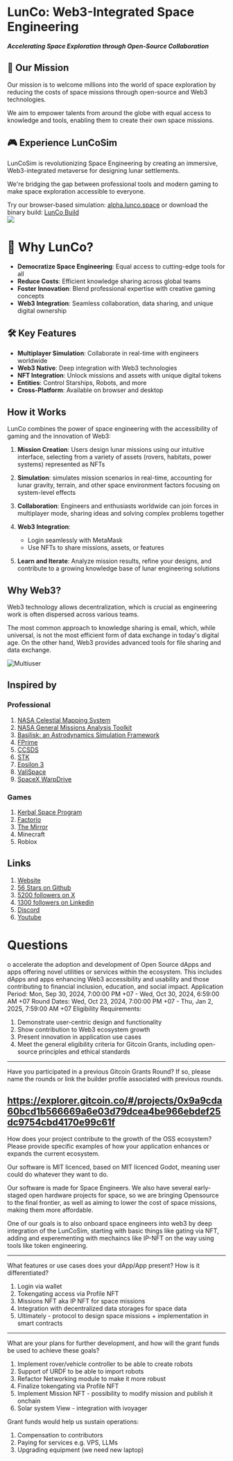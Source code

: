 # LunCo: Web3-Integrated Space Engineering

***Accelerating Space Exploration through Open-Source Collaboration***

## 🚀 Our Mission

Our mission is to welcome millions into the world of space exploration by reducing the costs of space missions through open-source and Web3 technologies. 

We aim to empower talents from around the globe with equal access to knowledge and tools, enabling them to create their own space missions.

## 🎮 Experience LunCoSim

LunCoSim is revolutionizing Space Engineering by creating an immersive, Web3-integrated metaverse for designing lunar settlements.

We're bridging the gap between professional tools and modern gaming to make space exploration accessible to everyone.

Try our browser-based simulation: [alpha.lunco.space](https://alpha.lunco.space) or download the binary build: [LunCo Build](https://github.com/LunCoSim/lunco-sim/releases/tag/v0.4.0-dev1)   
![](https://gateway.lighthouse.storage/ipfs/bafkreidkb6bfjnjgoetexsot4l67glpz2n2z7vhpueela6gmxbvg3avo3a)


# 🌟 Why LunCo?

- **Democratize Space Engineering**: Equal access to cutting-edge tools for all
- **Reduce Costs**: Efficient knowledge sharing across global teams
- **Foster Innovation**: Blend professional expertise with creative gaming concepts
- **Web3 Integration**: Seamless collaboration, data sharing, and unique digital ownership

## 🛠️ Key Features

- **Multiplayer Simulation**: Collaborate in real-time with engineers worldwide
- **Web3 Native**: Deep integration with Web3 technologies
- **NFT Integration**: Unlock missions and assets with unique digital tokens
- **Entities**: Control Starships, Robots, and more
- **Cross-Platform**: Available on browser and desktop

## How it Works

LunCo combines the power of space engineering with the accessibility of gaming and the innovation of Web3:

1. **Mission Creation**: Users design lunar missions using our intuitive interface, selecting from a variety of assets (rovers, habitats, power systems) represented as NFTs

2. **Simulation**: simulates mission scenarios in real-time, accounting for lunar gravity, terrain, and other space environment factors focusing on system-level effects

3. **Collaboration**: Engineers and enthusiasts worldwide can join forces in multiplayer mode, sharing ideas and solving complex problems together

4. **Web3 Integration**: 
   - Login seamlessly with MetaMask
   - Use NFTs to share missions, assets, or features

5. **Learn and Iterate**: Analyze mission results, refine your designs, and contribute to a growing knowledge base of lunar engineering solutions



## Why Web3?

Web3 technology allows decentralization, which is crucial as engineering work is often dispersed across various teams. 

The most common approach to knowledge sharing is email, which, while universal, is not the most efficient form of data exchange in today's digital age. On the other hand, Web3 provides advanced tools for file sharing and data exchange.

![Multiuser](https://gateway.lighthouse.storage/ipfs/bafkreig7k3nrzb2q2a7eior6obhtoegdtp2dvkwmepm2fcyicngrub53om)

## Inspired by

### Professional
1. [NASA Celestial Mapping System](https://celestialmappingsystem.arc.nasa.gov)
2. [NASA General Missions Analysis Toolkit](https://software.nasa.gov/software/GSC-17177-1)
3. [Basilisk: an Astrodynamics Simulation Framework](https://hanspeterschaub.info/basilisk/)
4. [FPrime](https://github.com/nasa/fprime)
5. [CCSDS](https://public.ccsds.org/default.aspx) 
6. [STK](https://www.ansys.com/products/missions/ansys-stk)
7. [Epsilon 3](https://www.epsilon3.io/)
8. [ValiSpace](https://www.valispace.com/) 
9. [SpaceX WarpDrive]()

### Games

1. [Kerbal Space Program](https://www.kerbalspaceprogram.com)
2. [Factorio](https://www.factorio.com)
3. [The Mirror](https://www.themirror.space/)
4. Minecraft
5. Roblox

## Links

1. [Website](https://lunco.space)
2. [56 Stars on Github](https://github.com/LunCoSim/lunco-sim)
3. [5200 followers on X](https://x.com/LunCoSim)
4. [1300 followers on Linkedin](https://www.linkedin.com/company/luncosim/) 
5. [Discord](https://discord.gg/uTEFrW32) 
7. [Youtube](https://www.youtube.com/@LunCoSim)


# Questions

o accelerate the adoption and development of Open Source dApps and apps offering novel utilities or services within the ecosystem. This includes dApps and apps enhancing Web3 accessibility and usability and those contributing to financial inclusion, education, and social impact.
Application Period:
Mon, Sep 30, 2024, 7:00:00 PM +07 - Wed, Oct 30, 2024, 6:59:00 AM +07
Round Dates:
Wed, Oct 23, 2024, 7:00:00 PM +07 - Thu, Jan 2, 2025, 7:59:00 AM +07
Eligibility Requirements:
1. Demonstrate user-centric design and functionality
2. Show contribution to Web3 ecosystem growth
3. Present innovation in application use cases
4. Meet the general eligibility criteria for Gitcoin Grants, including open-source principles and ethical standards


--------
Have you participated in a previous Gitcoin Grants Round? If so, please name the rounds or link the builder profile associated with previous rounds.

https://explorer.gitcoin.co/#/projects/0x9a9cda60bcd1b566669a6e03d79dcea4be966ebdef25dc9754cbd4170e99c61f
--------
How does your project contribute to the growth of the OSS ecosystem? Please provide specific examples of how your application enhances or expands the current ecosystem.

Our software is MIT licenced, based on MIT licenced Godot, meaning user could do whatever they want to do.

Our software is made for Space Engineers. We also have several early-staged open hardware projects for space, so we are bringing Opensource to the final frontier, as well as aiming to lower the cost of space missions, making them more affordable.

One of our goals is to also onboard space engineers into web3 by deep integration of the LunCoSim, starting with basic things like gating via NFT, adding and experementing with mechaincs like IP-NFT on the way using tools like token engineering.

--------
What features or use cases does your dApp/App present? How is it differentiated?

1. Login via wallet 
2. Tokengating access via Profile NFT
3. Missions NFT aka IP NFT for space missions
4. Integration with decentralized data storages for space data
5. Ultimately - protocol to design space missions + implementation in smart contracts

--------

What are your plans for further development, and how will the grant funds be used to achieve these goals?

1. Implement rover/vehicle controller to be able to create robots
2. Support of URDF to be able to import robots
3. Refactor Networking module to make it more robust
4. Finalize tokengating via Profile NFT
5. Implement Mission NFT - possibility to modify mission and publish it onchain
6. Solar system View - integration with ivoyager

Grant funds would help us sustain operations:
1. Compensation to contributors
2. Paying for services e.g. VPS, LLMs
3. Upgrading equipment (we need new laptop)
